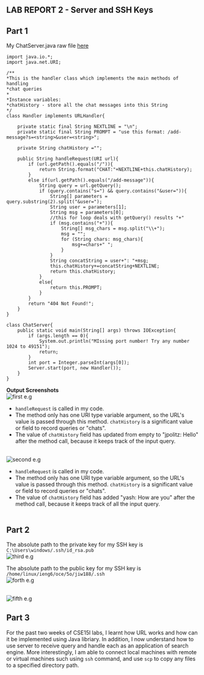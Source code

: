 ## **LAB REPORT 2 - Server and SSH Keys**

## Part 1
My ChatServer.java raw file [here](https://igiotto12.github.io/cse15l-lab-reports/Codes/ChatServer/ChatServer.java)
```
import java.io.*;
import java.net.URI;

/**
*This is the handler class which implements the main methods of handling 
*chat queries
*
*Instance variables:
*chatHistory - store all the chat messages into this String
*/
class Handler implements URLHandler{

    private static final String NEXTLINE = "\n";
    private static final String PROMPT = "use this format: /add-message?s=<string>&user=<string>";

    private String chatHistory ="";

    public String handleRequest(URI url){
        if (url.getPath().equals("/")){
            return String.format("CHAT:"+NEXTLINE+this.chatHistory);
        }
        else if(url.getPath().equals("/add-message")){
            String query = url.getQuery();
            if (query.contains("s=") && query.contains("&user=")){
                String[] parameters = query.substring(2).split("&user=");
                String user = parameters[1];
                String msg = parameters[0];
                //this for loop deals with getQuery() results "+"
                if (msg.contains("+")){
                    String[] msg_chars = msg.split("\\+");
                    msg = "";
                    for (String chars: msg_chars){
                        msg+=chars+" ";
                    } 
                }
                String concatString = user+": "+msg; 
                this.chatHistory+=concatString+NEXTLINE;
                return this.chatHistory;
            }
            else{
                return this.PROMPT;
            }
        }
        return "404 Not Found!";
    }
}

class ChatServer{
    public static void main(String[] args) throws IOException{
        if (args.length == 0){
            System.out.println("MIssing port number! Try any number 1024 to 49151");
            return;
        }
        int port = Integer.parseInt(args[0]);
        Server.start(port, new Handler());
    }
}
```

**Output Screenshots**
<br>![first e.g](https://igiotto12.github.io/cse15l-lab-reports/screenshots/p1-lab2.png)
  - ```handleRequest``` is called in my code.
  - The method only has one URI type variable argument, so the URL's value is passed through this method. ```chatHistory``` is a significant value or field to record queries or "chats".
  - The value of ```chatHistory``` field has updated from empty to "jpolitz: Hello" after the method call, because it keeps track of the input query.

  <br>![second e.g](https://igiotto12.github.io/cse15l-lab-reports/screenshots/p2-lab2.png)
- ```handleRequest``` is called in my code.
- The method only has one URI type variable argument, so the URL's value is passed through this method. ```chatHistory``` is a significant value or field to record queries or "chats".
- The value of ```chatHistory``` field has added "yash: How are you" after the method call, because it keeps track of all the input query. 
<br></br>
## Part 2
The absolute path to the private key for my SSH key is ```C:\Users\windows/.ssh/id_rsa.pub```
<br>![third e.g](https://igiotto12.github.io/cse15l-lab-reports/screenshots/p3-lab2.png)

The absolute path to the public key for my SSH key is ```/home/linux/ieng6/oce/5o/jiw188/.ssh```
<br>![forth e.g](https://igiotto12.github.io/cse15l-lab-reports/screenshots/p4-lab2.png)

<br>![fifth e.g](https://igiotto12.github.io/cse15l-lab-reports/screenshots/p5-lab2.png)
## Part 3
For the past two weeks of CSE15l labs, I learnt how URL works and how can it be implemented using Java libriary. In addition, I now understand how to use server to receive query and handle each as an application of search engine. 
More interestingly, I am able to connect local machines with remote or virtual machines such using ```ssh``` command, and use ```scp``` to copy any files to a specified directory path. 

